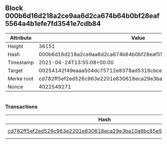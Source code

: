 ## Block 000b6d16d218a2ce9aa6d2ca674b64b0bf28eaf5564a4b1efe7fd3541e7cdb84

Attribute | Value
--- | ---
Height | 36151
Hash | 000b6d16d218a2ce9aa6d2ca674b64b0bf28eaf5564a4b1efe7fd3541e7cdb84
Timestamp | 2021-04-24T13:55:08+00:00
Target | 00254142f49eaaa504dc75712e8378ad5316cbcead634704b3734b6271167cc4
Merke root | cd782ff5ef2ed526c963e2201e830618eca29e3ba10a8bc85e561cf7e1063c41
Nonce | 4022549271

```

```

### Transactions

Hash | Amount
--- | ---
[cd782ff5ef2ed526c963e2201e830618eca29e3ba10a8bc85e561cf7e1063c41](cd782ff5ef2ed526c963e2201e830618eca29e3ba10a8bc85e561cf7e1063c41.md) | 10.00000000 SKEPTI 
